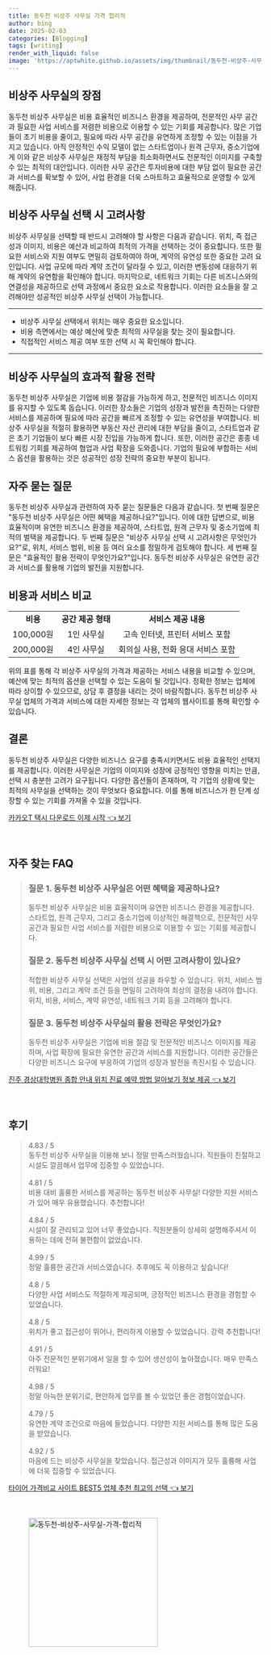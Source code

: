 ```yaml
---
title: 동두천 비상주 사무실 가격 합리적
author: bing
date: 2025-02-03
categories: [Blogging]
tags: [writing]
render_with_liquid: false
image: 'https://aptwhite.github.io/assets/img/thumbnail/동두천-비상주-사무실-가격-합리적.webp'
---
```



<h2 id='비상주 사무실의 장점'>비상주 사무실의 장점</h2>

<p>동두천 비상주 사무실은 비용 효율적인 비즈니스 환경을 제공하여, 전문적인 사무 공간과 필요한 사업 서비스를 저렴한 비용으로 이용할 수 있는 기회를 제공합니다. 많은 기업들이 초기 비용을 줄이고, 필요에 따라 사무 공간을 유연하게 조정할 수 있는 이점을 가지고 있습니다. 아직 안정적인 수익 모델이 없는 스타트업이나 원격 근무자, 중소기업에게 이와 같은 비상주 사무실은 재정적 부담을 최소화하면서도 전문적인 이미지를 구축할 수 있는 최적의 대안입니다. 이러한 사무 공간은 투자비용에 대한 부담 없이 필요한 공간과 서비스를 확보할 수 있어, 사업 환경을 더욱 스마트하고 효율적으로 운영할 수 있게 해줍니다.</p>

<h2 id='고려사항'>비상주 사무실 선택 시 고려사항</h2>

<p>비상주 사무실을 선택할 때 반드시 고려해야 할 사항은 다음과 같습니다. 위치, 즉 접근성과 이미지, 비용은 예산과 비교하여 최적의 가격을 선택하는 것이 중요합니다. 또한 필요한 서비스와 지원 여부도 면밀히 검토하여야 하며, 계약의 유연성 또한 중요한 고려 요인입니다. 사업 규모에 따라 계약 조건이 달라질 수 있고, 이러한 변동성에 대응하기 위해 계약의 유연함을 확인해야 합니다. 마지막으로, 네트워크 기회는 다른 비즈니스와의 연결성을 제공하므로 선택 과정에서 중요한 요소로 작용합니다. 이러한 요소들을 잘 고려해야만 성공적인 비상주 사무실 선택이 가능합니다.</p>

<hr />

<ul>
    <li>비상주 사무실 선택에서 위치는 매우 중요한 요소입니다.</li>
    <li>비용 측면에서는 예상 예산에 맞춘 최적의 사무실을 찾는 것이 필요합니다.</li>
    <li>직접적인 서비스 제공 여부 또한 선택 시 꼭 확인해야 합니다.</li>
</ul>

<hr />

<h2 id='효과적 활용 전략'>비상주 사무실의 효과적 활용 전략</h2>

<p>동두천 비상주 사무실은 기업에 비용 절감을 가능하게 하고, 전문적인 비즈니스 이미지를 유지할 수 있도록 돕습니다. 이러한 장소들은 기업의 성장과 발전을 촉진하는 다양한 서비스를 제공하며 필요에 따라 공간을 빠르게 조정할 수 있는 유연성을 부여합니다. 비상주 사무실을 적절히 활용하면 부동산 자산 관리에 대한 부담을 줄이고, 스타트업과 같은 초기 기업들이 보다 빠른 시장 진입을 가능하게 합니다. 또한, 이러한 공간은 종종 네트워킹 기회를 제공하여 협업과 사업 확장을 도와줍니다. 기업의 필요에 부합하는 서비스 옵션을 활용하는 것은 성공적인 성장 전략의 중요한 부분이 됩니다.</p>

<h2 id='자주 묻는 질문'>자주 묻는 질문</h2>

<p>동두천 비상주 사무실과 관련하여 자주 묻는 질문들은 다음과 같습니다. 첫 번째 질문은 "동두천 비상주 사무실은 어떤 혜택을 제공하나요?"입니다. 이에 대한 답변으로, 비용 효율적이며 유연한 비즈니스 환경을 제공하여, 스타트업, 원격 근무자 및 중소기업에 최적의 벌택을 제공합니다. 두 번째 질문은 "비상주 사무실 선택 시 고려사항은 무엇인가요?"로, 위치, 서비스 범위, 비용 등 여러 요소를 정밀하게 검토해야 합니다. 세 번째 질문은 "효율적인 활용 전략이 무엇인가요?"입니다. 동두천 비상주 사무실은 유연한 공간과 서비스를 활용해 기업의 발전을 지원합니다.</p>

<h2 id='비용과 서비스 비교'>비용과 서비스 비교</h2>

<table>
    <tr>
        <td style="text-align: center; height: 17px;"><b>비용</b></td>
        <td style="text-align: center; height: 17px;"><b>공간 제공 형태</b></td>
        <td style="text-align: center; height: 17px;"><b>서비스 제공 내용</b></td>
    </tr>
    <tr>
        <td style="text-align: center; height: 17px;">100,000원</td>
        <td style="text-align: center; height: 17px;">1인 사무실</td>
        <td style="text-align: center; height: 17px;">고속 인터넷, 프린터 서비스 포함</td>
    </tr>
    <tr>
        <td style="text-align: center; height: 17px;">200,000원</td>
        <td style="text-align: center; height: 17px;">4인 사무실</td>
        <td style="text-align: center; height: 17px;">회의실 사용, 전화 응대 서비스 포함</td>
    </tr>
</table>

<p>위의 표를 통해 각 비상주 사무실의 가격과 제공하는 서비스 내용을 비교할 수 있으며, 예산에 맞는 최적의 옵션을 선택할 수 있는 도움이 될 것입니다. 정확한 정보는 업체에 따라 상이할 수 있으므로, 상담 후 결정을 내리는 것이 바람직합니다. 동두천 비상주 사무실 업체의 가격과 서비스에 대한 자세한 정보는 각 업체의 웹사이트를 통해 확인할 수 있습니다.</p>

<h2 id='결론'>결론</h2>

<p>동두천 비상주 사무실은 다양한 비즈니스 요구를 충족시키면서도 비용 효율적인 선택지를 제공합니다. 이러한 사무실은 기업의 이미지와 성장에 긍정적인 영향을 미치는 만큼, 선택 시 충분한 고려가 요구됩니다. 다양한 옵션들이 존재하며, 각 기업의 상황에 맞는 최적의 사무실을 선택하는 것이 무엇보다 중요합니다. 이를 통해 비즈니스가 한 단계 성장할 수 있는 기회를 가져올 수 있을 것입니다.</p>


<p><a class="click-button" title="카카오T 택시 다운로드 이제 시작" href="https://aptwhite.github.io/posts/%EC%B9%B4%EC%B9%B4%EC%98%A4T-%ED%83%9D%EC%8B%9C-%EB%8B%A4%EC%9A%B4%EB%A1%9C%EB%93%9C-%EC%9D%B4%EC%A0%9C-%EC%8B%9C%EC%9E%91/" rel="dofollow">카카오T 택시 다운로드 이제 시작 👈 보기</a></p><br>
<h2 id='자주_찾는_FAQ'>자주 찾는 FAQ</h2>
<div itemscope="" itemtype="https://schema.org/FAQPage"> 
<blockquote> 
<div itemscope="" itemprop="mainEntity" itemtype="https://schema.org/Question"> 
<h3 itemprop="name">질문 1. 동두천 비상주 사무실은 어떤 혜택을 제공하나요?</h3> 
<div itemscope="" itemprop="acceptedAnswer" itemtype="https://schema.org/Answer"> 
<span itemprop="text"> 
<p>동두천 비상주 사무실은 비용 효율적이며 유연한 비즈니스 환경을 제공합니다. 스타트업, 원격 근무자, 그리고 중소기업에 이상적인 해결책으로, 전문적인 사무 공간과 필요한 사업 서비스를 저렴한 비용으로 이용할 수 있는 기회를 제공합니다.</p> 
</span> 
</div> 
</div> 
<div itemscope="" itemprop="mainEntity" itemtype="https://schema.org/Question"> 
<h3 itemprop="name">질문 2. 동두천 비상주 사무실 선택 시 어떤 고려사항이 있나요?</h3> 
<div itemscope="" itemprop="acceptedAnswer" itemtype="https://schema.org/Answer"> 
<span itemprop="text"> 
<p>적합한 비상주 사무실 선택은 사업의 성공을 좌우할 수 있습니다. 위치, 서비스 범위, 비용, 그리고 계약 조건 등을 면밀히 고려하여 최상의 결정을 내려야 합니다. 위치, 비용, 서비스, 계약 유연성, 네트워크 기회 등을 고려해야 합니다.</p> 
</span> 
</div> 
</div> 
<div itemscope="" itemprop="mainEntity" itemtype="https://schema.org/Question"> 
<h3 itemprop="name">질문 3. 동두천 비상주 사무실의 활용 전략은 무엇인가요?</h3> 
<div itemscope="" itemprop="acceptedAnswer" itemtype="https://schema.org/Answer"> 
<span itemprop="text"> 
<p>동두천 비상주 사무실은 기업에 비용 절감 및 전문적인 비즈니스 이미지를 제공하며, 사업 확장에 필요한 유연한 공간과 서비스를 지원합니다. 이러한 공간들은 다양한 비즈니스 요구에 부응하여 기업의 성장과 발전을 촉진시킬 수 있습니다.</p> 
</span> 
</div> 
</div> 
</blockquote> 
</div>
<p><a class="click-button" title="진주 경상대학병원 종합 안내 위치 진료 예약 방법 알아보기 정보 제공" href="https://aptwhite.github.io/posts/%EC%A7%84%EC%A3%BC-%EA%B2%BD%EC%83%81%EB%8C%80%ED%95%99%EB%B3%91%EC%9B%90-%EC%A2%85%ED%95%A9-%EC%95%88%EB%82%B4-%EC%9C%84%EC%B9%98-%EC%A7%84%EB%A3%8C-%EC%98%88%EC%95%BD-%EB%B0%A9%EB%B2%95-%EC%95%8C%EC%95%84%EB%B3%B4%EA%B8%B0-%EC%A0%95%EB%B3%B4-%EC%A0%9C%EA%B3%B5/" rel="dofollow">진주 경상대학병원 종합 안내 위치 진료 예약 방법 알아보기 정보 제공 👈 보기</a></p><br>
<h2 id='후기'>후기</h2>
<div itemscope itemtype="https://schema.org/Product">
  <blockquote>
  <div itemprop="review" itemscope itemtype="https://schema.org/Review">
      <div itemprop="reviewRating" itemscope itemtype="https://schema.org/Rating"> <span itemprop="ratingValue">4.83</span> / <span itemprop="bestRating">5</span> </div>
      <span itemprop="reviewBody">동두천 비상주 사무실을 이용해 보니 정말 만족스러웠습니다. 직원들이 친절하고 시설도 깔끔해서 업무에 집중할 수 있었습니다.</span>
  </div>
  <br>
  <div itemprop="review" itemscope itemtype="https://schema.org/Review">
      <div itemprop="reviewRating" itemscope itemtype="https://schema.org/Rating"> <span itemprop="ratingValue">4.81</span> / <span itemprop="bestRating">5</span> </div>
      <span itemprop="reviewBody">비용 대비 훌륭한 서비스를 제공하는 동두천 비상주 사무실! 다양한 지원 서비스가 있어 매우 유용했습니다. 추천합니다!</span>
  </div>
  <br>
  <div itemprop="review" itemscope itemtype="https://schema.org/Review">
      <div itemprop="reviewRating" itemscope itemtype="https://schema.org/Rating"> <span itemprop="ratingValue">4.84</span> / <span itemprop="bestRating">5</span> </div>
      <span itemprop="reviewBody">시설이 잘 관리되고 있어 너무 좋았습니다. 직원분들이 상세히 설명해주셔서 이용하는 데에 전혀 불편함이 없었습니다.</span>
  </div>
  <br>
  <div itemprop="review" itemscope itemtype="https://schema.org/Review">
      <div itemprop="reviewRating" itemscope itemtype="https://schema.org/Rating"> <span itemprop="ratingValue">4.99</span> / <span itemprop="bestRating">5</span> </div>
      <span itemprop="reviewBody">정말 훌륭한 공간과 서비스였습니다. 추후에도 꼭 이용하고 싶습니다!</span>
  </div>
  <br>
  <div itemprop="review" itemscope itemtype="https://schema.org/Review">
      <div itemprop="reviewRating" itemscope itemtype="https://schema.org/Rating"> <span itemprop="ratingValue">4.8</span> / <span itemprop="bestRating">5</span> </div>
      <span itemprop="reviewBody">다양한 사업 서비스도 적절하게 제공되며, 긍정적인 비즈니스 환경을 경험할 수 있었습니다.</span>
  </div>
  <br>
  <div itemprop="review" itemscope itemtype="https://schema.org/Review">
      <div itemprop="reviewRating" itemscope itemtype="https://schema.org/Rating"> <span itemprop="ratingValue">4.8</span> / <span itemprop="bestRating">5</span> </div>
      <span itemprop="reviewBody">위치가 좋고 접근성이 뛰어나, 편리하게 이용할 수 있었습니다. 강력 추천합니다!</span>
  </div>
  <br>
  <div itemprop="review" itemscope itemtype="https://schema.org/Review">
      <div itemprop="reviewRating" itemscope itemtype="https://schema.org/Rating"> <span itemprop="ratingValue">4.91</span> / <span itemprop="bestRating">5</span> </div>
      <span itemprop="reviewBody">아주 전문적인 분위기에서 일을 할 수 있어 생산성이 높아졌습니다. 매우 만족스러워요!</span>
  </div>
  <br>
  <div itemprop="review" itemscope itemtype="https://schema.org/Review">
      <div itemprop="reviewRating" itemscope itemtype="https://schema.org/Rating"> <span itemprop="ratingValue">4.98</span> / <span itemprop="bestRating">5</span> </div>
      <span itemprop="reviewBody">정말 아늑한 분위기로, 편안하게 업무를 볼 수 있었던 좋은 경험이었습니다.</span>
  </div>
  <br>
  <div itemprop="review" itemscope itemtype="https://schema.org/Review">
      <div itemprop="reviewRating" itemscope itemtype="https://schema.org/Rating"> <span itemprop="ratingValue">4.79</span> / <span itemprop="bestRating">5</span> </div>
      <span itemprop="reviewBody">유연한 계약 조건으로 마음에 들었습니다. 다양한 지원 서비스를 통해 많은 도움을 받았습니다.</span>
  </div>
  <br>
  <div itemprop="review" itemscope itemtype="https://schema.org/Review">
      <div itemprop="reviewRating" itemscope itemtype="https://schema.org/Rating"> <span itemprop="ratingValue">4.92</span> / <span itemprop="bestRating">5</span> </div>
      <span itemprop="reviewBody">마음에 드는 비상주 사무실을 찾았습니다. 접근성과 이미지가 모두 훌륭해 사업에 더욱 집중할 수 있었습니다.</span>
  </div>
  </blockquote>
</div>
<p><a class="click-button" title="타이어 가격비교 사이트 BEST5 업체 추천 최고의 선택" href="https://aptwhite.github.io/posts/%ED%83%80%EC%9D%B4%EC%96%B4-%EA%B0%80%EA%B2%A9%EB%B9%84%EA%B5%90-%EC%82%AC%EC%9D%B4%ED%8A%B8-BEST5-%EC%97%85%EC%B2%B4-%EC%B6%94%EC%B2%9C-%EC%B5%9C%EA%B3%A0%EC%9D%98-%EC%84%A0%ED%83%9D/" rel="dofollow">타이어 가격비교 사이트 BEST5 업체 추천 최고의 선택 👈 보기</a></p><br>
<figure class="image"><img src="https://aptwhite.github.io/assets/img/thumbnail/동두천-비상주-사무실-가격-합리적.webp" alt="동두천-비상주-사무실-가격-합리적" width="256" height="256"></figure>